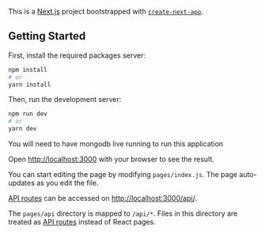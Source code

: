 This is a [Next.js](https://nextjs.org/) project bootstrapped with [`create-next-app`](https://github.com/vercel/next.js/tree/canary/packages/create-next-app).

## Getting Started

First, install the required packages server:

```bash
npm install
# or
yarn install
```

Then, run the development server:

```bash
npm run dev
# or
yarn dev
```

You will need to have mongodb live running to run this application

Open [http://localhost:3000](http://localhost:3000) with your browser to see the result.

You can start editing the page by modifying `pages/index.js`. The page auto-updates as you edit the file.

[API routes](https://nextjs.org/docs/api-routes/introduction) can be accessed on [http://localhost:3000/api/](http://localhost:3000/api/).

The `pages/api` directory is mapped to `/api/*`. Files in this directory are treated as [API routes](https://nextjs.org/docs/api-routes/introduction) instead of React pages.
